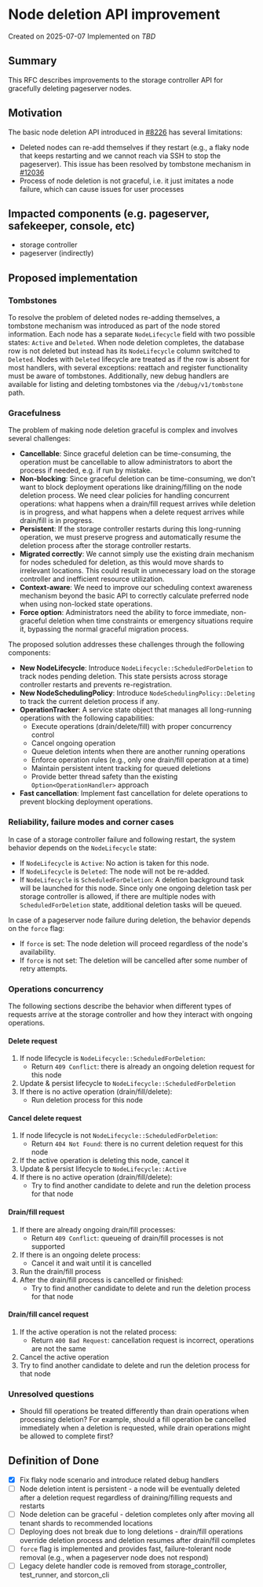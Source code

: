 # Node deletion API improvement

Created on 2025-07-07
Implemented on _TBD_

## Summary

This RFC describes improvements to the storage controller API for gracefully deleting pageserver
nodes.

## Motivation

The basic node deletion API introduced in [#8226](https://github.com/neondatabase/neon/issues/8333)
has several limitations:

- Deleted nodes can re-add themselves if they restart (e.g., a flaky node that keeps restarting and
we cannot reach via SSH to stop the pageserver). This issue has been resolved by tombstone
mechanism in [#12036](https://github.com/neondatabase/neon/issues/12036)
- Process of node deletion is not graceful, i.e. it just imitates a node failure, which can cause
issues for user processes

## Impacted components (e.g. pageserver, safekeeper, console, etc)

- storage controller
- pageserver (indirectly)

## Proposed implementation

### Tombstones

To resolve the problem of deleted nodes re-adding themselves, a tombstone mechanism was introduced
as part of the node stored information. Each node has a separate `NodeLifecycle` field with two
possible states: `Active` and `Deleted`. When node deletion completes, the database row is not
deleted but instead has its `NodeLifecycle` column switched to `Deleted`. Nodes with `Deleted`
lifecycle are treated as if the row is absent for most handlers, with several exceptions: reattach
and register functionality must be aware of tombstones. Additionally, new debug handlers are
available for listing and deleting tombstones via the `/debug/v1/tombstone` path.

### Gracefulness

The problem of making node deletion graceful is complex and involves several challenges:

- **Cancellable**: Since graceful deletion can be time-consuming, the operation must be cancellable
to allow administrators to abort the process if needed, e.g. if run by mistake.
- **Non-blocking**: Since graceful deletion can be time-consuming, we don't want to block
deployment operations like draining/filling on the node deletion process. We need clear policies
for handling concurrent operations: what happens when a drain/fill request arrives while deletion
is in progress, and what happens when a delete request arrives while drain/fill is in progress.
- **Persistent**: If the storage controller restarts during this long-running operation, we must
preserve progress and automatically resume the deletion process after the storage controller
restarts.
- **Migrated correctly**: We cannot simply use the existing drain mechanism for nodes scheduled for
deletion, as this would move shards to irrelevant locations. This could result in unnecessary load
on the storage controller and inefficient resource utilization.
- **Context-aware**: We need to improve our scheduling context awareness mechanism beyond the basic
API to correctly calculate preferred node when using non-locked state operations.
- **Force option**: Administrators need the ability to force immediate, non-graceful deletion when
time constraints or emergency situations require it, bypassing the normal graceful migration
process.

The proposed solution addresses these challenges through the following components:

- **New NodeLifecycle**: Introduce `NodeLifecycle::ScheduledForDeletion` to track nodes pending
deletion. This state persists across storage controller restarts and prevents re-registration.
- **New NodeSchedulingPolicy**: Introduce `NodeSchedulingPolicy::Deleting` to track the current
deletion process if any.
- **OperationTracker**: A service state object that manages all long-running operations with the
following capabilities:
  - Execute operations (drain/delete/fill) with proper concurrency control
  - Cancel ongoing operation
  - Queue deletion intents when there are another running operations
  - Enforce operation rules (e.g., only one drain/fill operation at a time)
  - Maintain persistent intent tracking for queued deletions
  - Provide better thread safety than the existing `Option<OperationHandler>` approach
- **Fast cancellation**: Implement fast cancellation for delete operations to prevent blocking
deployment operations.

### Reliability, failure modes and corner cases

In case of a storage controller failure and following restart, the system behavior depends on the
`NodeLifecycle` state:

- If `NodeLifecycle` is `Active`: No action is taken for this node.
- If `NodeLifecycle` is `Deleted`: The node will not be re-added.
- If `NodeLifecycle` is `ScheduledForDeletion`: A deletion background task will be launched for
this node. Since only one ongoing deletion task per storage controller is allowed, if there are
multiple nodes with `ScheduledForDeletion` state, additional deletion tasks will be queued.

In case of a pageserver node failure during deletion, the behavior depends on the `force` flag:
- If `force` is set: The node deletion will proceed regardless of the node's availability.
- If `force` is not set: The deletion will be cancelled after some number of retry attempts.

### Operations concurrency

The following sections describe the behavior when different types of requests arrive at the storage
controller and how they interact with ongoing operations.

#### Delete request

1. If node lifecycle is `NodeLifecycle::ScheduledForDeletion`:
    - Return `409 Conflict`: there is already an ongoing deletion request for this node
2. Update & persist lifecycle to `NodeLifecycle::ScheduledForDeletion`
3. If there is no active operation (drain/fill/delete):
    - Run deletion process for this node

#### Cancel delete request

1. If node lifecycle is not `NodeLifecycle::ScheduledForDeletion`:
    - Return `404 Not Found`: there is no current deletion request for this node
2. If the active operation is deleting this node, cancel it
3. Update & persist lifecycle to `NodeLifecycle::Active`
4. If there is no active operation (drain/fill/delete):
    - Try to find another candidate to delete and run the deletion process for that node

#### Drain/fill request

1. If there are already ongoing drain/fill processes:
    - Return `409 Conflict`: queueing of drain/fill processes is not supported
2. If there is an ongoing delete process:
    - Cancel it and wait until it is cancelled
3. Run the drain/fill process
4. After the drain/fill process is cancelled or finished:
    - Try to find another candidate to delete and run the deletion process for that node

#### Drain/fill cancel request

1. If the active operation is not the related process:
    - Return `400 Bad Request`: cancellation request is incorrect, operations are not the same
2. Cancel the active operation
3. Try to find another candidate to delete and run the deletion process for that node

### Unresolved questions

- Should fill operations be treated differently than drain operations when processing deletion? For
example, should a fill operation be cancelled immediately when a deletion is requested, while drain
operations might be allowed to complete first?

## Definition of Done

- [x] Fix flaky node scenario and introduce related debug handlers
- [ ] Node deletion intent is persistent - a node will be eventually deleted after a deletion
request regardless of draining/filling requests and restarts
- [ ] Node deletion can be graceful - deletion completes only after moving all tenant shards to
recommended locations
- [ ] Deploying does not break due to long deletions - drain/fill operations override deletion
process and deletion resumes after drain/fill completes
- [ ] `force` flag is implemented and provides fast, failure-tolerant node removal (e.g., when a
pageserver node does not respond)
- [ ] Legacy delete handler code is removed from storage_controller, test_runner, and storcon_cli
